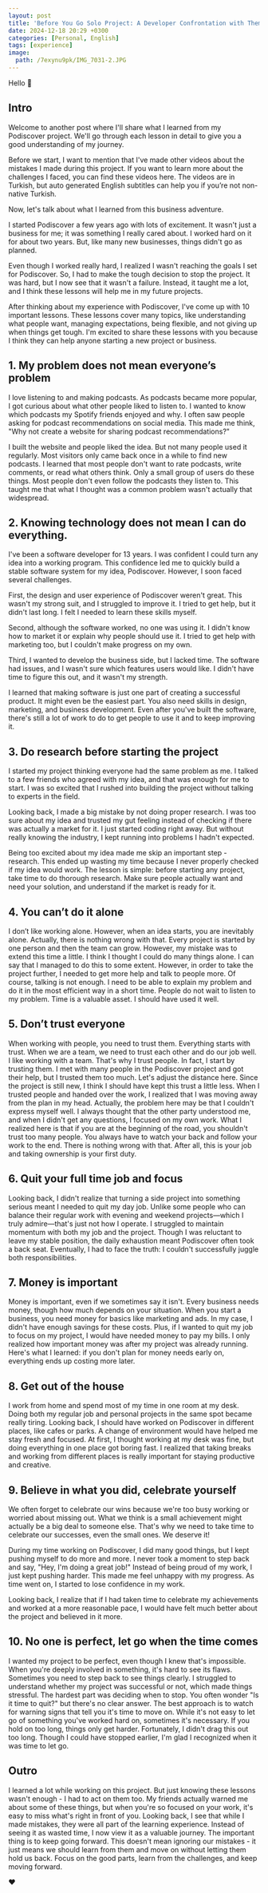 ```yaml
---
layout: post
title: 'Before You Go Solo Project: A Developer Confrontation with Themself'
date: 2024-12-18 20:29 +0300
categories: [Personal, English]
tags: [experience]
image:
  path: /7exynu9pk/IMG_7031-2.JPG
---
```


Hello 👋

## Intro
Welcome to another post where I'll share what I learned from my Podiscover project. We'll go through each lesson in detail to give you a good understanding of my journey.

Before we start, I want to mention that I've made other videos about the mistakes I made during this project. If you want to learn more about the challenges I faced, you can find these videos here. The videos are in Turkish, but auto generated English subtitles can help you if you’re not non-native Turkish.

Now, let's talk about what I learned from this business adventure.

I started Podiscover a few years ago with lots of excitement. It wasn't just a business for me; it was something I really cared about. I worked hard on it for about two years. But, like many new businesses, things didn't go as planned.

Even though I worked really hard, I realized I wasn't reaching the goals I set for Podiscover. So, I had to make the tough decision to stop the project. It was hard, but I now see that it wasn't a failure. Instead, it taught me a lot, and I think these lessons will help me in my future projects.

After thinking about my experience with Podiscover, I've come up with 10 important lessons. These lessons cover many topics, like understanding what people want, managing expectations, being flexible, and not giving up when things get tough. I'm excited to share these lessons with you because I think they can help anyone starting a new project or business.

## 1. My problem does not mean everyone’s problem

I love listening to and making podcasts. As podcasts became more popular, I got curious about what other people liked to listen to. I wanted to know which podcasts my Spotify friends enjoyed and why. I often saw people asking for podcast recommendations on social media. This made me think, "Why not create a website for sharing podcast recommendations?"

I built the website and people liked the idea. But not many people used it regularly. Most visitors only came back once in a while to find new podcasts. I learned that most people don't want to rate podcasts, write comments, or read what others think. Only a small group of users do these things. Most people don't even follow the podcasts they listen to. This taught me that what I thought was a common problem wasn't actually that widespread.

## 2. Knowing technology does not mean I can do everything.

I've been a software developer for 13 years. I was confident I could turn any idea into a working program. This confidence led me to quickly build a stable software system for my idea, Podiscover. However, I soon faced several challenges.

First, the design and user experience of Podiscover weren't great. This wasn't my strong suit, and I struggled to improve it. I tried to get help, but it didn't last long. I felt I needed to learn these skills myself.

Second, although the software worked, no one was using it. I didn't know how to market it or explain why people should use it. I tried to get help with marketing too, but I couldn't make progress on my own.

Third, I wanted to develop the business side, but I lacked time. The software had issues, and I wasn't sure which features users would like. I didn't have time to figure this out, and it wasn't my strength.

I learned that making software is just one part of creating a successful product. It might even be the easiest part. You also need skills in design, marketing, and business development. Even after you've built the software, there's still a lot of work to do to get people to use it and to keep improving it.

## 3. Do research before starting the project

I started my project thinking everyone had the same problem as me. I talked to a few friends who agreed with my idea, and that was enough for me to start. I was so excited that I rushed into building the project without talking to experts in the field.

Looking back, I made a big mistake by not doing proper research. I was too sure about my idea and trusted my gut feeling instead of checking if there was actually a market for it. I just started coding right away. But without really knowing the industry, I kept running into problems I hadn't expected.

Being too excited about my idea made me skip an important step - research. This ended up wasting my time because I never properly checked if my idea would work. The lesson is simple: before starting any project, take time to do thorough research. Make sure people actually want and need your solution, and understand if the market is ready for it.

## 4. You can’t do it alone

I don’t like working alone. However, when an idea starts, you are inevitably alone. Actually, there is nothing wrong with that. Every project is started by one person and then the team can grow. However, my mistake was to extend this time a little. I think I thought I could do many things alone. I can say that I managed to do this to some extent. However, in order to take the project further, I needed to get more help and talk to people more. Of course, talking is not enough. I need to be able to explain my problem and do it in the most efficient way in a short time. People do not wait to listen to my problem. Time is a valuable asset. I should have used it well.

## 5. Don’t trust everyone

When working with people, you need to trust them. Everything starts with trust. When we are a team, we need to trust each other and do our job well. I like working with a team. That's why I trust people. In fact, I start by trusting them. I met with many people in the Podiscover project and got their help, but I trusted them too much. Let's adjust the distance here. Since the project is still new, I think I should have kept this trust a little less. When I trusted people and handed over the work, I realized that I was moving away from the plan in my head. Actually, the problem here may be that I couldn't express myself well. I always thought that the other party understood me, and when I didn't get any questions, I focused on my own work. What I realized here is that if you are at the beginning of the road, you shouldn't trust too many people. You always have to watch your back and follow your work to the end. There is nothing wrong with that. After all, this is your job and taking ownership is your first duty.

## 6. Quit your full time job and focus

Looking back, I didn't realize that turning a side project into something serious meant I needed to quit my day job. Unlike some people who can balance their regular work with evening and weekend projects—which I truly admire—that's just not how I operate. I struggled to maintain momentum with both my job and the project. Though I was reluctant to leave my stable position, the daily exhaustion meant Podiscover often took a back seat. Eventually, I had to face the truth: I couldn't successfully juggle both responsibilities.

## 7. Money is important

Money is important, even if we sometimes say it isn't. Every business needs money, though how much depends on your situation. When you start a business, you need money for basics like marketing and ads. In my case, I didn't have enough savings for these costs. Plus, if I wanted to quit my job to focus on my project, I would have needed money to pay my bills. I only realized how important money was after my project was already running. Here's what I learned: if you don't plan for money needs early on, everything ends up costing more later.

## 8. Get out of the house

I work from home and spend most of my time in one room at my desk. Doing both my regular job and personal projects in the same spot became really tiring. Looking back, I should have worked on Podiscover in different places, like cafes or parks. A change of environment would have helped me stay fresh and focused. At first, I thought working at my desk was fine, but doing everything in one place got boring fast. I realized that taking breaks and working from different places is really important for staying productive and creative.

## 9. Believe in what you did, celebrate yourself

We often forget to celebrate our wins because we're too busy working or worried about missing out. What we think is a small achievement might actually be a big deal to someone else. That's why we need to take time to celebrate our successes, even the small ones. We deserve it!

During my time working on Podiscover, I did many good things, but I kept pushing myself to do more and more. I never took a moment to step back and say, "Hey, I'm doing a great job!" Instead of being proud of my work, I just kept pushing harder. This made me feel unhappy with my progress. As time went on, I started to lose confidence in my work.

Looking back, I realize that if I had taken time to celebrate my achievements and worked at a more reasonable pace, I would have felt much better about the project and believed in it more.

## 10. No one is perfect, let go when the time comes

I wanted my project to be perfect, even though I knew that's impossible. When you're deeply involved in something, it's hard to see its flaws. Sometimes you need to step back to see things clearly. I struggled to understand whether my project was successful or not, which made things stressful. The hardest part was deciding when to stop. You often wonder "Is it time to quit?" but there's no clear answer. The best approach is to watch for warning signs that tell you it's time to move on. While it's not easy to let go of something you've worked hard on, sometimes it's necessary. If you hold on too long, things only get harder. Fortunately, I didn't drag this out too long. Though I could have stopped earlier, I'm glad I recognized when it was time to let go.

## Outro

I learned a lot while working on this project. But just knowing these lessons wasn't enough - I had to act on them too. My friends actually warned me about some of these things, but when you're so focused on your work, it's easy to miss what's right in front of you. Looking back, I see that while I made mistakes, they were all part of the learning experience. Instead of seeing it as wasted time, I now view it as a valuable journey. The important thing is to keep going forward. This doesn't mean ignoring our mistakes - it just means we should learn from them and move on without letting them hold us back. Focus on the good parts, learn from the challenges, and keep moving forward.

❤️